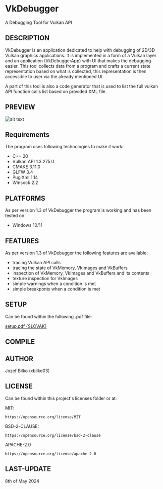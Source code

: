 # VkDebugger
A Debugging Tool for Vulkan API

## DESCRIPTION
VkDebugger is an application dedicated to help with debugging of 2D/3D Vulkan graphics applications. It is implemented in a form of a Vulkan layer
and an application (VkDebuggerApp) with UI that makes the debugging easier. This tool collects data from a program and crafts a current state 
representation based on what is collected, this representation is then accessible to user via the already mentioned UI.

A part of this tool is also a code generator that is used to list the full vulkan API function calls list based on provided XML file.
    
## PREVIEW
![alt text](https://github.com/xbilko03/ADT_VAPI/blob/master/view.jpg?raw=true)

## Requirements
The program uses following technologies to make it work:
* C++ 20 
* Vulkan API 1.3.275.0
* CMAKE 3.11.0
* GLFW 3.4
* PugiXml 1.14
* Winsock 2.2

## PLATFORMS
As per version 1.3 of VkDebugger the program is working and has been tested on:
* Windows 10/11

## FEATURES
As per version 1.3 of VkDebugger the following features are available:
* tracing Vulkan API calls
* tracing the state of VkMemory, VkImages and VkBuffers
* inspection of VkMemory, VkImages and VkBuffers and its contents
* texture inspection for VkImages
* simple warnings when a condition is met
* simple breakponts when a condition is met

## SETUP
Can be found within the following .pdf file:

[setup.pdf {SLOVAK}](https://github.com/xbilko03/ADT_VAPI/blob/master/setup.pdf)

## COMPILE

## AUTHOR
Jozef Bilko (xbilko03)

## LICENSE
Can be found within this project's licenses folder or at:

MIT:

    https://opensource.org/license/MIT

BSD-2-CLAUSE:

    https://opensource.org/license/bsd-2-clause

APACHE-2.0

    https://opensource.org/license/apache-2-0

## LAST-UPDATE
8th of May 2024

